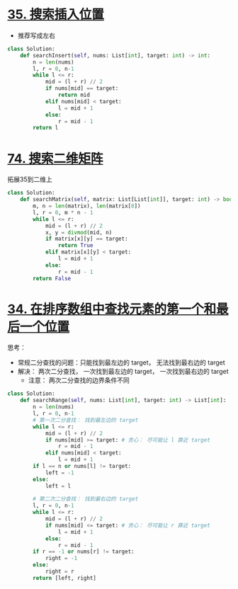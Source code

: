 # [35. 搜索插入位置](https://leetcode.cn/problems/search-insert-position/)
- 推荐写成左右
```python fold
class Solution:
    def searchInsert(self, nums: List[int], target: int) -> int:
        n = len(nums)
        l, r = 0, n-1
        while l <= r:
            mid = (l + r) // 2
            if nums[mid] == target:
                return mid
            elif nums[mid] < target:
                l = mid + 1
            else:
                r = mid - 1
        return l
```

# [74. 搜索二维矩阵](https://leetcode.cn/problems/search-a-2d-matrix/)
拓展35到二维上
```python fold
class Solution:
    def searchMatrix(self, matrix: List[List[int]], target: int) -> bool:
        m, n = len(matrix), len(matrix[0])
        l, r = 0, m * n - 1
        while l <= r:
            mid = (l + r) // 2
            x, y = divmod(mid, n)
            if matrix[x][y] == target:
                return True
            elif matrix[x][y] < target:
                l = mid + 1
            else:
                r = mid - 1
        return False
```

# [34. 在排序数组中查找元素的第一个和最后一个位置](https://leetcode.cn/problems/find-first-and-last-position-of-element-in-sorted-array/)
思考：
- 常规二分查找的问题：只能找到最左边的 target， 无法找到最右边的 target
- 解决： 两次二分查找， 一次找到最左边的 target， 一次找到最右边的 target
	- 注意： 两次二分查找的边界条件不同
```python fold
class Solution:
    def searchRange(self, nums: List[int], target: int) -> List[int]:
        n = len(nums)
        l, r = 0, n-1
        # 第一次二分查找： 找到最左边的 target
        while l <= r:
            mid = (l + r) // 2
            if nums[mid] >= target: # 贪心： 尽可能让 l 靠近 target
                r = mid - 1
            elif nums[mid] < target:
                l = mid + 1
        if l == n or nums[l] != target:
            left = -1
        else:
            left = l
        
        # 第二次二分查找： 找到最右边的 target
        l, r = 0, n-1
        while l <= r:
            mid = (l + r) // 2
            if nums[mid] <= target: # 贪心： 尽可能让 r 靠近 target
                l = mid + 1
            else:
                r = mid - 1
        if r == -1 or nums[r] != target:
            right = -1
        else:
            right = r
        return [left, right]
```

